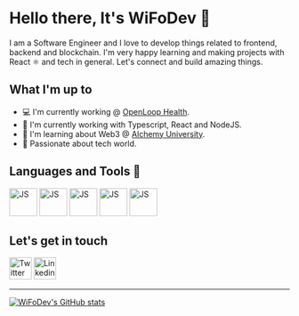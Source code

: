 # Hello there, It's WiFoDev 🤖
I am a Software Engineer and I love to develop things related to frontend, backend and blockchain. I'm very happy learning and making projects with React ⚛️ and tech in general. Let's connect and build amazing things.

## What I'm up to
- 💻 I'm currently working @ [OpenLoop Health](https://openloophealth.com/).
- 🔧 I'm currently working with Typescript, React and NodeJS.
- 🌱 I'm learning about Web3 @ [Alchemy University](https://university.alchemy.com/).
- 💞️ Passionate about tech world.

## Languages and Tools 🔧
<img src="https://upload.wikimedia.org/wikipedia/commons/6/6a/JavaScript-logo.png" alt="JS" width="50"/> <img src="https://cdn.jsdelivr.net/gh/devicons/devicon/icons/typescript/typescript-original.svg" alt="JS" width="50"/> <img src="https://cdn.jsdelivr.net/gh/devicons/devicon/icons/react/react-original.svg" alt="JS" width="50"/> <img src="https://cdn.jsdelivr.net/gh/devicons/devicon/icons/nodejs/nodejs-original.svg" alt="JS" width="50"/> <img src="https://cdn.jsdelivr.net/gh/devicons/devicon/icons/express/express-original.svg" alt="JS" width="50"/>

## Let's get in touch
[<img src="https://www.shareicon.net/data/128x128/2017/06/22/887584_logo_512x512.png" alt="Twitter" width="40"/>](https://twitter.com/RetrainedPlayer) [<img src="https://cdn3.iconfinder.com/data/icons/sociocons/256/linkedin-sociocon.png" alt="Linkedin" width="40"/>](https://www.linkedin.com/in/luisramirez26/)

---
[![WiFoDev's GitHub stats](https://github-readme-stats.vercel.app/api?username=WiFoDev)](https://github.com/WiFoDev)
